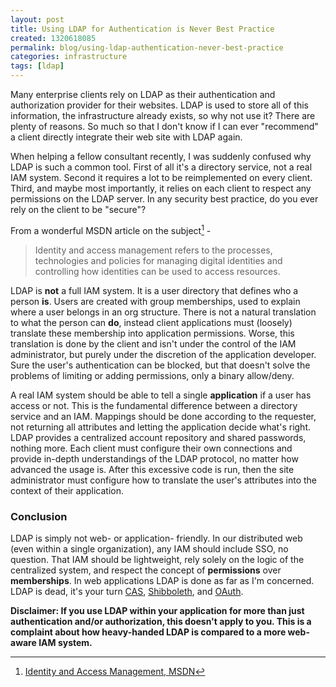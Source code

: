 ```yaml
---
layout: post
title: Using LDAP for Authentication is Never Best Practice
created: 1320618085
permalink: blog/using-ldap-authentication-never-best-practice
categories: infrastructure
tags: [ldap]
---
```

Many enterprise clients rely on LDAP as their authentication and authorization provider for their websites. LDAP is used to store all of this information, the infrastructure already exists, so why not use it? There are plenty of reasons. So much so that I don't know if I can ever "recommend" a client directly integrate their web site with LDAP again.

When helping a fellow consultant recently, I was suddenly confused why LDAP is such a common tool. First of all it's a directory service, not a real IAM system. Second it requires a lot to be reimplemented on every client. Third, and maybe most importantly, it relies on each client to respect any permissions on the LDAP server. In any security best practice, do you ever rely on the client to be "secure"?

From a wonderful MSDN article on the subject[^1] -

> Identity and access management refers to the processes, technologies and policies for managing digital identities and controlling how identities can be used to access resources.

LDAP is **not** a full IAM system. It is a user directory that defines who a person **is**. Users are created with group memberships, used to explain where a user belongs in an org structure. There is not a natural translation to what the person can **do**, instead client applications must (loosely) translate these membership into application permissions. Worse, this translation is done by the client and isn't under the control of the IAM administrator, but purely under the discretion of the application developer. Sure the user's authentication can be blocked, but that doesn't solve the problems of limiting or adding permissions, only a binary allow/deny.

A real IAM system should be able to tell a single **application** if a user has access or not. This is the fundamental difference between a directory service and an IAM. Mappings should be done according to the requester, not returning all attributes and letting the application decide what's right. LDAP provides a centralized account repository and shared passwords, nothing more. Each client must configure their own connections and provide in-depth understandings of the LDAP protocol, no matter how advanced the usage is. After this excessive code is run, then the site administrator must configure how to translate the user's attributes into the context of their application.

### Conclusion ###

LDAP is simply not web- or application- friendly. In our distributed web (even within a single organization), any IAM should include SSO, no question. That IAM should be lightweight, rely solely on the logic of the centralized system, and respect the concept of **permissions** over **memberships**. In web applications LDAP is done as far as I'm concerned. LDAP is dead, it's your turn [CAS](http://www.jasig.org/cas), [Shibboleth](http://shibboleth.internet2.edu/), and [OAuth](http://oauth.net/).

**Disclaimer: If you use LDAP within your application for more than just authentication and/or authorization, this doesn't apply to you. This is a complaint about how heavy-handed LDAP is compared to a more web-aware IAM system.**

[^1]: [Identity and Access Management, MSDN](http://msdn.microsoft.com/en-us/library/aa480030.aspx)
